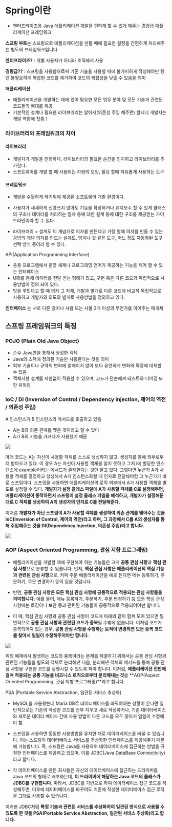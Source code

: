 # Spring이란

- 엔터프라이즈용 Java 애플리케이션 개발을 편하게 할 수 있게 해주는 경량급 애플리케이션 프레임워크

**스프링 부트**는 스프링으로 애플리케이션을 만들 때에 필요한 설정을 간편하게 처리해주는 별도의 프레임워크입니다

**엔터프라이즈?** : 개별 사용자가 아니라 조직에서 사용

**경량급??** : 스프링을 사용함으로써 기존 기술을 사용할 때에 불가피하게 작성해야만 했던 불필요하게 복잡한 코드를 제거하여 코드의 복잡성을 낮출 수 있음을 의미

**애플리케이션** 
- 애플리케이션을 개발하는 데에 있어 필요한 모든 업무 분야 및 모든 기술과 관련된 코드들의 뼈대를 제공
- 기본적인 설계나 필요한 라이브러리는 알아서(의존성 주입 해주면) 할테니 개발자는 개발 역량에 집중 !


### 라이브러리와 프레임워크의 차이

#### 라이브러리
- 개발자가 개발을 진행하다. 라이브러리의 필요한 순간을 인지하고 라이브러리를 추가한다.
- 소프트웨어를 개발 할 때 사용되는 자원의 모임, 필요 할때 자유롭게 사용하는 도구

#### 프레임워크

- 개발을 수월하게 하기위해 제공된 소프트웨어 개발 환경이다.
- 사용자가 세세하게 신경쓰지 않아도 기능을 확장하거나 유지보수 할 수 있게 클래스의 구조나 데이터를 처리하는 절차 등에 대한 설계 등에 대한 구조를 제공받는 가이드라인이라 할 수 있다.

- 라이브러리 + 설계도 의 개념으로 의자를 만든다고 가정 할때 의자를 만들 수 있는 공방의 개념 의자를 만드는 설계도, 망치나 못 같은 도구, 어느 정도 자동화된 도구 선택 방식 등이라 할 수 있다.

API(Application Programming Interface)

- 응용 프로그램에서 운영 체제나 프로그래밍 언어가 제공하는 기능을 제어 할 수 있는 인터페이스
- URI를 통해 데이터를 전달 받는 형태가 많고, 구현 혹은 다른 코드와 독립적으로 사용방법이 정의 되어 있다.
- 방을 꾸민다고 할 때 의자 그 자체, 개발과 별개로 다른 코드에 비교적 독립적으로 사용하고
개발자의 의도와 별개로 사용방법을 정의하고 있다.

**인터페이스** 는 서로 다른 장치나 사람 또는 사물 2개 이상의 무언가를 이어주는 매개체

## 스프링 프레임워크의 특징

### POJO (Plain Old Java Object)
- 순수 Java만을 통해서 생성한 객체
- Java의 스펙에 정의된 기술만 사용한다는 것을 의미
- 외부 기술이나 규약의 변화에 얽매이지 않아 보다 유연하게 변화와 확장에 대체할 수 있음
- 객체지향 설계를 제한없이 적용할 수 있으며, 코드가 단순해져 테스트와 디버깅 또한 쉬워짐

### IoC / DI (Inversion of Control / Dependency Injection, 제어의 역전 / 의존성 주입)

A 인스턴스가 B 인스턴스의 메서드를 호출하고 있음
- A는 B와 의존 관계를 맺은 것이라고 할 수 있다
- A가 B의 기능을 가져다가 사용했기 때문
<img src ="./images/image.png">

아래 코드는 A는 자신이 사용할 객체를 스스로 생성하지 않고, 생성자를 통해 외부로부터 받아오고 있다.
이 경우 A는 자신이 사용할 객체를 알지 못하고 그저 i에 할당한 인스턴스에 example이라는 메서드가 존재한다는 것만 알고 있다. 그렇다면 누군가 A가 사용할 객체를 결정하고 생성해서 A가 인스턴스화될 때 인자로 전달해야함
그 누군가가 바로 스프링이다. 스프링을 사용하면 애플리케이션의 로직 외부에서 A가 사용할 객체를 별도로 설정할 수 있다. **개발자가 설정 클래스 파일에 A가 사용할 객체를 C로 설정해두면, 애플리케이션이 동작하면서 스프링이 설정 클래스 파일을 해석하고, 개발자가 설정해둔대로 C 객체를 생성하여 A의 생성자의 인자로 C를 전달해준다.**

이처럼 **개발자가 아닌 스프링이 A가 사용할 객체를 생성하여 의존 관계를 맺어주는 것을 IoC(Inversion of Control, 제어의 역전)라고 하며, 그 과정에서 C를 A의 생성자를 통해 주입해주는 것을 DI(Dependency Injection, 의존성 주입)라고 합니다.**

<img src ="./images/image2.png">

### AOP (Aspect Oriented Programming, 관심 지향 프로그래밍)

- 애플리케이션을 개발할 때에 구현해야 하는 기능들은 크게 **공통 관심 사항**과 **핵심 관심 사항**으로 분류할 수 있습니다. 먼저, **핵심 관심 사항은 애플리케이션의 핵심 기능과 관련된 관심 사항**으로, 커피 주문 애플리케이션을 예로 든다면 메뉴 등록하기, 주문하기, 주문 변경하기 등이 있을 것입니다.

- 반면, **공통 관심 사항은 모든 핵심 관심 사항에 공통적으로 적용되는 관심 사항들을 의미합니다.** 예를 들어, 메뉴 등록하기, 주문하기, 주문 변경하기 등 모든 핵심 관심 사항에는 로깅이나 보안 등과 관련된 기능들이 공통적으로 적용되어야만 합니다.

- 이 때, 핵심 관심 사항과 공통 관심 사항이 코드에 아래와 같이 함께 모여 있으면 필연적으로 **공통 관심 사항과 관련된 코드가 중복**될 수밖에 없습니다. 이처럼 코드가 중복되어져 있는 경우, **공통 관심 사항을 수행하는 로직이 변경되면 모든 중복 코드를 찾아서 일일이 수정해주어야만 합니다.**

<img src ="./images/image3.png">

위의 예제에서 발생하는 코드의 중복이라는 문제를 해결하기 위해서는 공통 관심 사항과 관련된 기능들을 별도의 객체로 분리해낸 다음, 분리해낸 객체의 메서드를 통해 공통 관심 사항을 구현한 코드를 실행시킬 수 있도록 해야 합니다. 이처럼, **애플리케이션 전반에 걸쳐 적용되는 공통 기능을 비즈니스 로직으로부터 분리해내는 것**을 **AOP(Aspect Oriented Programming, 관심 지향 프로그래밍)**라고 합니다.

PSA (Portable Service Abstraction, 일관된 서비스 추상화)
- MySQL을 사용했는데 Maria DB로 데이터베이스를 바꿔야하는 상황이 온다면 일반적으로는 기존의 작성한 코드를 전부 지우고 새로 작성하거나, 기존 데이터베이스와 새로운 데이터 베이스 간에 사용 방법이 다른 코드를 모두 찾아서 일일이 수정해야 함. 
- 스프링을 사용하면 동일한 사용방법을 유지한 채로 데이터베이스를 바꿀 수 있습니다. 이는 스프링이 데이터베이스 서비스를 추상화한 인터페이스를 제공해주기 때문에 가능합니다. 즉, 스프링은 Java를 사용하여 데이터베이스에 접근하는 방법을 규정한 인터페이스를 제공하고 있으며, 이를 JDBC(Java DataBase Connectivity)라고 합니다.

- 각 데이터베이스를 만든 회사들은 자신의 데이터베이스에 접근하는 드라이버를 Java 코드의 형태로 배포하는데, **이 드라이버에 해당하는 Java 코드의 클래스가 JDBC를 구현합니다.** 따라서, JDBC를 기반으로 하여 데이터베이스 접근 코드를 작성해두면, 이후에 데이터베이스를 바꾸어도 기존에 작성한 데이터베이스 접근 로직을 그대로 사용할 수 있습니다.

이러한 JDBC처럼 **특정 기술과 관련된 서비스를 추상화하여 일관된 방식으로 사용될 수 있도록 한 것을 PSA(Portable Service Abstraction, 일관된 서비스 추상화)라고 합니다.**


